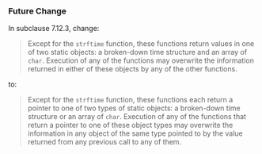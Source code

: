 ### Future Change

In subclause 7.12.3, change:

> Except for the `strftime` function, these functions return values in one of two
> static objects: a broken-down time structure and an array of `char`. Execution
> of any of the functions may overwrite the information returned in either of
> these objects by any of the other functions.

to:

> Except for the `strftime` function, these functions each return a pointer to one
> of two types of static objects: a broken-down time structure or an array of
> `char`. Execution of any of the functions that return a pointer to one of these
> object types may overwrite the information in any object of the same type
> pointed to by the value returned from any previous call to any of them.
